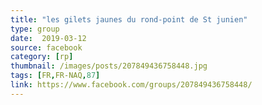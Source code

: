 ```yaml
---
title: "les gilets jaunes du rond-point de St junien"
type: group
date:  2019-03-12
source: facebook
category: [rp]
thumbnail: /images/posts/207849436758448.jpg
tags: [FR,FR-NAQ,87]
link: https://www.facebook.com/groups/207849436758448/
---
```

